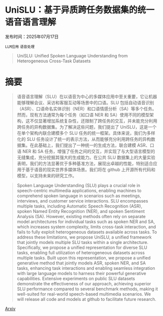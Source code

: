 # UniSLU：基于异质跨任务数据集的统一语音语言理解

发布时间：2025年07月17日

`LLM应用` `语音处理`

> UniSLU: Unified Spoken Language Understanding from Heterogeneous Cross-Task Datasets

# 摘要

> 语音语言理解（SLU）在以语音为中心的多媒体应用中至关重要，它让机器能够理解会议、采访和客服互动等场景中的口语。SLU 包括自动语音识别（ASR）、口语命名实体识别（NER）和口语情感分析（SA）等多个任务。然而，现有方法通常为每个任务（如口语 NER 和 SA）使用不同的模型架构，这不仅显著增加系统复杂性，还限制了跨任务的交互，并未能充分利用跨任务的异构数据集。为了解决这些问题，我们提出了 UniSLU，这是一个在单个架构内联合建模多个 SLU 任务的统一框架。具体来说，我们为多样化的 SLU 任务设计了统一的表示方法，从而能够充分利用跨任务的异构数据集。在此基础上，我们提出了一种统一的生成方法，联合建模 ASR、口语 NER 和 SA 任务，增强了任务之间的交互，并实现了与大型语言模型的无缝集成，充分挖掘其强大的生成能力。在公共 SLU 数据集上的大量实验表明，我们的方法显著优于多种基准方法，展现出卓越的性能，特别适合应用于基于语音的现实世界多媒体场景。我们将在 github 上开源所有代码和模型，以支持未来的研究工作。

> Spoken Language Understanding (SLU) plays a crucial role in speech-centric multimedia applications, enabling machines to comprehend spoken language in scenarios such as meetings, interviews, and customer service interactions. SLU encompasses multiple tasks, including Automatic Speech Recognition (ASR), spoken Named Entity Recognition (NER), and spoken Sentiment Analysis (SA). However, existing methods often rely on separate model architectures for individual tasks such as spoken NER and SA, which increases system complexity, limits cross-task interaction, and fails to fully exploit heterogeneous datasets available across tasks. To address these limitations, we propose UniSLU, a unified framework that jointly models multiple SLU tasks within a single architecture. Specifically, we propose a unified representation for diverse SLU tasks, enabling full utilization of heterogeneous datasets across multiple tasks. Built upon this representation, we propose a unified generative method that jointly models ASR, spoken NER, and SA tasks, enhancing task interactions and enabling seamless integration with large language models to harness their powerful generative capabilities. Extensive experiments on public SLU datasets demonstrate the effectiveness of our approach, achieving superior SLU performance compared to several benchmark methods, making it well-suited for real-world speech-based multimedia scenarios. We will release all code and models at github to facilitate future research.

[Arxiv](https://arxiv.org/abs/2507.12951)